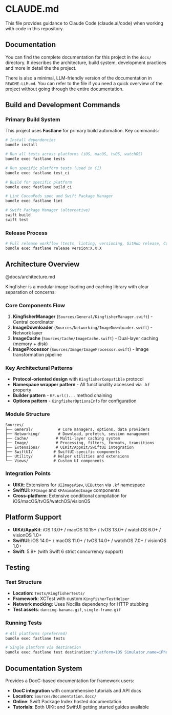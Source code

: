 # CLAUDE.md

This file provides guidance to Claude Code (claude.ai/code) when working with code in this repository.

## Documentation

You can find the complete documentation for this project in the `docs/` directory. It describes the architecture, build system, development practices and more in detail the the project.

There is also a minimal, LLM-friendly version of the documentation in `README-LLM.md`. You can refer to the file if you need a quick overview of the project without going through the entire documentation.

## Build and Development Commands

### Primary Build System
This project uses **Fastlane** for primary build automation. Key commands:

```bash
# Install dependencies
bundle install

# Run all tests across platforms (iOS, macOS, tvOS, watchOS)
bundle exec fastlane tests

# Run specific platform tests (used in CI)
bundle exec fastlane test_ci

# Build for specific platform
bundle exec fastlane build_ci

# Lint CocoaPods spec and Swift Package Manager
bundle exec fastlane lint

# Swift Package Manager (alternative)
swift build
swift test
```

### Release Process
```bash
# Full release workflow (tests, linting, versioning, GitHub release, CocoaPods push)
bundle exec fastlane release version:X.X.X
```

## Architecture Overview

@docs/architecture.md

Kingfisher is a modular image loading and caching library with clear separation of concerns:

### Core Components Flow
1. **KingfisherManager** (`Sources/General/KingfisherManager.swift`) - Central coordinator
2. **ImageDownloader** (`Sources/Networking/ImageDownloader.swift`) - Network layer
3. **ImageCache** (`Sources/Cache/ImageCache.swift`) - Dual-layer caching (memory + disk)
4. **ImageProcessor** (`Sources/Image/ImageProcessor.swift`) - Image transformation pipeline

### Key Architectural Patterns
- **Protocol-oriented design** with `KingfisherCompatible` protocol
- **Namespace wrapper pattern** - All functionality accessed via `.kf` property
- **Builder pattern** - `KF.url()...` method chaining
- **Options pattern** - `KingfisherOptionsInfo` for configuration

### Module Structure
```
Sources/
├── General/           # Core managers, options, data providers
├── Networking/        # Download, prefetch, session management  
├── Cache/            # Multi-layer caching system
├── Image/            # Processing, filters, formats, transitions
├── Extensions/       # UIKit/AppKit/SwiftUI integration
├── SwiftUI/         # SwiftUI-specific components
├── Utility/         # Helper utilities and extensions
└── Views/           # Custom UI components
```

### Integration Points
- **UIKit**: Extensions for `UIImageView`, `UIButton` via `.kf` namespace
- **SwiftUI**: `KFImage` and `KFAnimatedImage` components
- **Cross-platform**: Extensive conditional compilation for iOS/macOS/tvOS/watchOS/visionOS

## Platform Support
- **UIKit/AppKit**: iOS 13.0+ / macOS 10.15+ / tvOS 13.0+ / watchOS 6.0+ / visionOS 1.0+
- **SwiftUI**: iOS 14.0+ / macOS 11.0+ / tvOS 14.0+ / watchOS 7.0+ / visionOS 1.0+
- **Swift**: 5.9+ (with Swift 6 strict concurrency support)

## Testing

### Test Structure
- **Location**: `Tests/KingfisherTests/`
- **Framework**: XCTest with custom `KingfisherTestHelper`
- **Network mocking**: Uses Nocilla dependency for HTTP stubbing
- **Test assets**: `dancing-banana.gif`, `single-frame.gif`

### Running Tests
```bash
# All platforms (preferred)
bundle exec fastlane tests

# Single platform via destination
bundle exec fastlane test destination:"platform=iOS Simulator,name=iPhone 15"
```

## Documentation System

Provides a DocC-based documentation for framework users:

- **DocC integration** with comprehensive tutorials and API docs
- **Location**: `Sources/Documentation.docc/`
- **Online**: Swift Package Index hosted documentation
- **Tutorials**: Both UIKit and SwiftUI getting started guides available